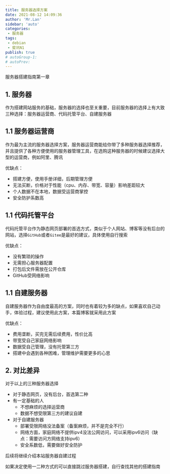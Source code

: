 ```yaml
--- 
title: 服务器选择方案
date: 2021-08-12 14:09:36
author: 'Mr.Lan'
sidebar: 'auto'
categories: 
 - 服务器
tags: 
 - debian
 - 斐讯N1
publish: true
# autoGroup-1: 
# autoPrev: 
---
```


服务器搭建指南第一章
<!-- more -->
## **1. 服务器**

作为搭建网站服务的基础，服务器的选择也至关重要，目前服务器的选择上有大致三种选择：服务器运营商、代码托管平台、自建服务器

## **1.1 服务器运营商**
作为最为主流的服务器选择方案，服务器运营商能给你带了多种服务器选择推荐，并且提供了各种方便使用的服务器管理工具，在选购这种服务器的时候建议选择大型的运营商，例如阿里、腾讯

优缺点：
+ 搭建方便，使用手册详细，后期管理方便
+ 无法买断，价格对于性能（cpu、内存、带宽、容量）影响差距较大
+ 个人数据不在本地，数据受运营商掌控
+ 安全防护系数高

## **1.1 代码托管平台**
代码托管平台作为静态网页部署的首选方式，类似于个人网站、博客等没有后台的网站，选择`GitHub`或者`Gitee`是最好的建议，具体使用自行搜索

优缺点：
+ 没有繁琐的操作
+ 无需担心服务器配置
+ 打包后文件需放在公开仓库
+ GitHub受网络影响

## **1.1 自建服务器**
自建服务器作为自由度最高的方案，同时也有着较为多的缺点，如果喜欢自己动手，体验过程，建议使用此方案，本篇博客就采用此方案

优缺点：
+ 费用垄断，买完无需后续费用，性价比高
+ 带宽受自己家庭网络影响
+ 数据受自己管理，没有托管第三方
+ 搭建中会遇到各种困难，管理维护需要更多的心思

## **2. 对比差异**
对于以上的三种服务器选择

+ 对于静态网页，没有后台，首选第二种
+ 有一定基础的人
    - 不想麻烦的选择运营商
    - 数据不想受限第三方的建议自建
+ 对于自建服务器
    - 部署受限网络没法备案（备案麻烦，并不是完全不行）
    - 网络方面，家庭网络不提供ipv4没法公网访问，可以采用ipv6访问（缺点：需要访问方网络支持ipv6）
    - 安全系数低，需要做好安全防护

后续将继续介绍本站服务器自建过程

如果决定使用一二种方式的可以直接跳过服务器搭建，自行查找其他的搭建指南
